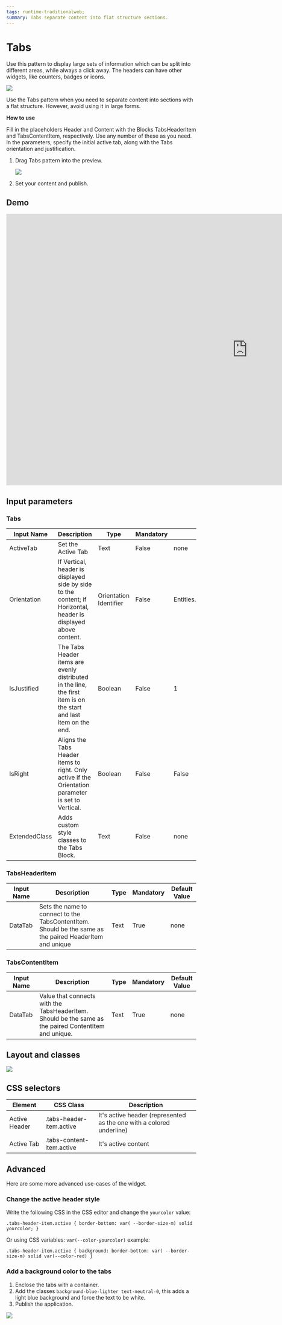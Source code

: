 ```yaml
---
tags: runtime-traditionalweb; 
summary: Tabs separate content into flat structure sections.
---
```


# Tabs

Use this pattern to display large sets of information which can be split into different areas, while always a click away. The headers can have other widgets, like counters, badges or icons.

![](images/tabs-gif1.gif?width=650)

Use the Tabs pattern when you need to separate content into sections with a flat structure. However, avoid using it in large forms.

**How to use**

Fill in the placeholders Header and Content with the Blocks TabsHeaderItem and TabsContentItem, respectively. Use any number of these as you need. In the parameters, specify the initial active tab, along with the Tabs orientation and justification. 

1. Drag Tabs pattern into the preview.

    ![](images/tabs-image1.png?width=750)

1. Set your content and publish.

## Demo

<iframe width="1280" height="720" src="https://www.youtube.com/embed/97uPVx-Q1lQ" frameborder="0" allow="accelerometer; autoplay; encrypted-media; gyroscope; picture-in-picture" allowfullscreen></iframe>

## Input parameters

### Tabs

| **Input Name** |  **Description** |  **Type** | **Mandatory** | **Default Value** |
|---|---|---|---|---|
| ActiveTab  |  Set the Active Tab |  Text | False | none |
| Orientation  |  If Vertical, header is displayed side by side to the content; if Horizontal, header is displayed above content. |  Orientation Identifier | False | Entities.Orientation.Horizontal |
| IsJustified  |  The Tabs Header items are evenly distributed in the line, the first item is on the start and last item on the end. |  Boolean | False | 1 |
| IsRight  |  Aligns the Tabs Header items to right. Only active if the Orientation parameter is set to Vertical. |  Boolean | False | False |
| ExtendedClass  |  Adds custom style classes to the Tabs Block. |  Text | False | none |

### TabsHeaderItem

| **Input Name** |  **Description** |  **Type** | **Mandatory** | **Default Value** |
|---|---|---|---|---|
| DataTab  |  Sets the name to connect to the TabsContentItem. Should be the same as the paired HeaderItem and unique |  Text | True | none |

### TabsContentItem

| **Input Name** |  **Description** |  **Type** | **Mandatory** | **Default Value** |
|---|---|---|---|---|
| DataTab  |  Value that connects with the TabsHeaderItem. Should be the same as the paired ContentItem and unique. |  Text | True | none |

## Layout and classes

![](images/tabs-image2.png?width=750)

## CSS selectors

| **Element** |  **CSS Class** |  **Description**  |
| ---|---|---  
| Active Header |  .tabs-header-item.active |  It's active header (represented as the one with a colored underline)  |
| Active Tab  |  .tabs-content-item.active  |   It's active content  |
  

## Advanced

Here are some more advanced use-cases of the widget.

### Change the active header style

Write the following CSS in the CSS editor and change the `yourcolor` value:

`.tabs-header-item.active {
    border-bottom: var( --border-size-m) solid yourcolor;
}`

Or using CSS variables: `var(--color-yourcolor)`
example:

`.tabs-header-item.active {
background: border-bottom: var( --border-size-m) solid var(--color-red)
}`

### Add a background color to the tabs

1. Enclose the tabs with a container.
2. Add the classes `background-blue-lighter text-neutral-0`, this adds a light blue background and force the text to be white.
3. Publish the application.

![](images/tabs-image3.png?width=750)
